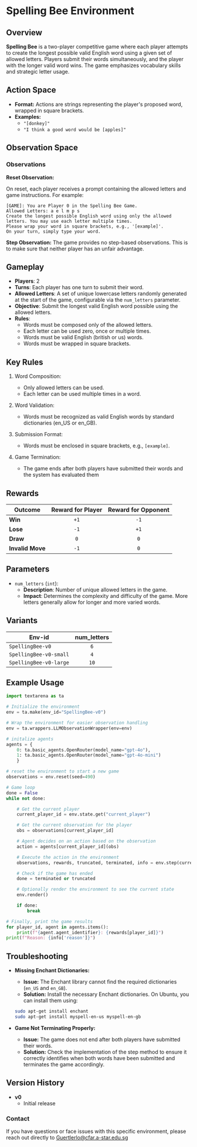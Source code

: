 # Spelling Bee Environment

## Overview
**Spelling Bee** is a two-player competitive game where each player attempts to create the longest possible valid English word using a given set of allowed letters. Players submit their words simultaneously, and the player with the longer valid word wins. The game emphasizes vocabulary skills and strategic letter usage.

## Action Space
- **Format:** Actions are strings representing the player's proposed word, wrapped in square brackets.
- **Examples:** 
    - `"[donkey]"`
    - `"I think a good word would be [apples]"`

## Observation Space

### Observations
**Reset Observation:**

On reset, each player receives a prompt containing the allowed letters and game instructions. For example:
```plaintext
[GAME]: You are Player 0 in the Spelling Bee Game.
Allowed Letters: a e l m p s
Create the longest possible English word using only the allowed letters. You may use each letter multiple times.
Please wrap your word in square brackets, e.g., '[example]'.
On your turn, simply type your word.
```

**Step Observation:**
The game provides no step-based observations. This is to make sure that neither player has an unfair advantage. 

## Gameplay
- **Players**: 2
- **Turns**: Each player has one turn to submit their word.
- **Allowed Letters**: A set of unique lowercase letters randomly generated at the start of the game, configurable via the `num_letters` parameter.
- **Objective**: Submit the longest valid English word possible using the allowed letters.
- **Rules**:
    - Words must be composed only of the allowed letters.
    - Each letter can be used zero, once or multiple times.
    - Words must be valid English (british or us) words.
    - Words must be wrapped in square brackets.

## Key Rules
1. Word Composition:
    - Only allowed letters can be used.
    - Each letter can be used multiple times in a word.

2. Word Validation:
    - Words must be recognized as valid English words by standard dictionaries (en_US or en_GB).
3. Submission Format:
    - Words must be enclosed in square brackets, e.g., `[example]`.
4. Game Termination:
    - The game ends after both players have submitted their words and the system has evaluated them

## Rewards
| Outcome          | Reward for Player | Reward for Opponent |
|------------------|:-----------------:|:-------------------:|
| **Win**          | `+1`              | `-1`                |
| **Lose**         | `-1`              | `+1`                |
| **Draw**         |  `0`              |  `0`                |
| **Invalid Move** | `-1`              |  `0`                |

## Parameters
- `num_letters` (`int`):
    - **Description**: Number of unique allowed letters in the game.
    - **Impact**: Determines the complexity and difficulty of the game. More letters generally allow for longer and more varied words.


## Variants

| Env-id                   | num_letters |
|--------------------------|:-----------:|
| `SpellingBee-v0`         |     `6`     |
| `SpellingBee-v0-small`   |     `4`     |
| `SpellingBee-v0-large`   |     `10`    |


## Example Usage

```python
import textarena as ta

# Initialize the environment
env = ta.make(env_id="SpellingBee-v0")

# Wrap the environment for easier observation handling
env = ta.wrappers.LLMObservationWrapper(env=env)

# initalize agents
agents = {
    0: ta.basic_agents.OpenRouter(model_name="gpt-4o"),
    1: ta.basic_agents.OpenRouter(model_name="gpt-4o-mini")
    }

# reset the environment to start a new game
observations = env.reset(seed=490)

# Game loop
done = False
while not done:

    # Get the current player
    current_player_id = env.state.get("current_player")

    # Get the current observation for the player
    obs = observations[current_player_id]

    # Agent decides on an action based on the observation
    action = agents[current_player_id](obs)

    # Execute the action in the environment
    observations, rewards, truncated, terminated, info = env.step(current_player_id, action)

    # Check if the game has ended
    done = terminated or truncated

    # Optionally render the environment to see the current state
    env.render()

    if done:
        break

# Finally, print the game results
for player_id, agent in agents.items():
    print(f"{agent.agent_identifier}: {rewards[player_id]}")
print(f"Reason: {info['reason']}")
```

## Troubleshooting
- **Missing Enchant Dictionaries:**
    - **Issue:** The Enchant library cannot find the required dictionaries (`en_US` and `en_GB`).
    - **Solution:** Install the necessary Enchant dictionaries. On Ubuntu, you can install them using:
    ```bash
    sudo apt-get install enchant
    sudo apt-get install myspell-en-us myspell-en-gb
    ```

- **Game Not Terminating Properly:**
    - **Issue:** The game does not end after both players have submitted their words.
    - **Solution:** Check the implementation of the step method to ensure it correctly identifies when both words have been submitted and terminates the game accordingly.


## Version History
- **v0**
  - Initial release 



### Contact
If you have questions or face issues with this specific environment, please reach out directly to Guertlerlo@cfar.a-star.edu.sg
